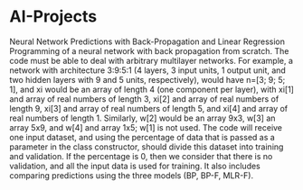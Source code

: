 # AI-Projects
Neural Network Predictions with Back-Propagation and Linear Regression
Programming of a neural network with back propagation from scratch.
The code must be able to deal with arbitrary multilayer networks. For example, a network with architecture 3:9:5:1 (4 layers, 3 input units, 1 output unit, and two hidden layers with 9 and 5 units, respectively), would have n=[3; 9; 5; 1], and xi would be an array of length 4 (one component
per layer), with xi[1] and array of real numbers of length 3, xi[2] and array of real numbers of length 9, xi[3] and array of real numbers of length 5, and xi[4] and array of real numbers of length 1. Similarly, w[2] would be an array 9x3, w[3] an array 5x9, and w[4] and array 1x5; w[1] is not used.
The code will receive one input dataset, and using the percentage of data that is passed as a parameter in the class constructor, should divide this dataset into training and validation. If the percentage is 0, then we consider that there is no validation, and all the input data is used for training.
It also includes comparing predictions using the three models (BP, BP-F, MLR-F).
